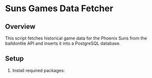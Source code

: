 # Suns Games Data Fetcher

## Overview

This script fetches historical game data for the Phoenix Suns from the balldontlie API and inserts it into a PostgreSQL database.

## Setup

1. Install required packages:

